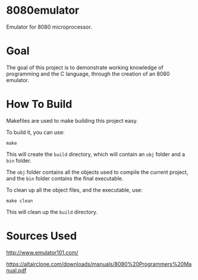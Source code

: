 # 8080emulator
Emulator for 8080 microprocessor.

# Goal
The goal of this project is to demonstrate working knowledge of programming and the C language, through the creation of an 8080 emulator.

# How To Build
Makefiles are used to make building this project easy.

To build it, you can use:
```
make
```
This will create the `build` directory, which will contain an `obj` folder and a `bin` folder.

The `obj` folder contains all the objects used to compile the current project, and the `bin` folder contains the final executable.


To clean up all the object files, and the executable, use:
```
make clean
```
This will clean up the `build` directory.

# Sources Used
http://www.emulator101.com/

https://altairclone.com/downloads/manuals/8080%20Programmers%20Manual.pdf
